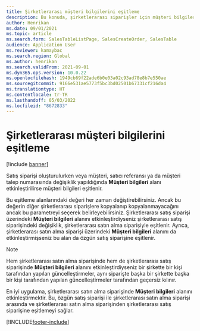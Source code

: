 ```yaml
---
title: Şirketlerarası müşteri bilgilerini eşitleme
description: Bu konuda, şirketlerarası siparişler için müşteri bilgilerinin eşitlenmesi açıklanmaktadır
author: Henrikan
ms.date: 09/01/2021
ms.topic: article
ms.search.form: SalesTableListPage, SalesCreateOrder, SalesTable
audience: Application User
ms.reviewer: kamaybac
ms.search.region: Global
ms.author: henrikan
ms.search.validFrom: 2021-09-01
ms.dyn365.ops.version: 10.0.22
ms.openlocfilehash: 1949cb69f22ade6b0e03a02c93ad78e8b7e550ae
ms.sourcegitcommit: 9166e531ae5773f5bc3bd02501b67331cf216da4
ms.translationtype: HT
ms.contentlocale: tr-TR
ms.lasthandoff: 05/03/2022
ms.locfileid: "8672833"
---
```

# <a name="synchronize-intercompany-customer-information"></a>Şirketlerarası müşteri bilgilerini eşitleme

[!include [banner](../../includes/banner.md)]

Satış siparişi oluşturulurken veya müşteri, satıcı referansı ya da müşteri talep numarasında değişiklik yapıldığında **Müşteri bilgileri** alanı etkinleştirilirse müşteri bilgileri eşitlenir.

Bu eşitleme alanlarındaki değeri her zaman değiştirebilirsiniz. Ancak bu değerin diğer şirketlerarası siparişlere kopyalanıp kopyalanmayacağını ancak bu parametreyi seçerek belirleyebilirsiniz. Şirketlerarası satış siparişi üzerindeki **Müşteri bilgileri** alanını etkinleştirdiyseniz şirketlerarası satış siparişindeki değişiklik, şirketlerarası satın alma siparişiyle eşitlenir. Ayrıca, şirketlerarası satın alma siparişi üzerindeki **Müşteri bilgileri** alanını da etkinleştirmişseniz bu alan da özgün satış siparişine eşitlenir.

> [!NOTE]
> Hem şirketlerarası satın alma siparişinde hem de şirketlerarası satış siparişinde **Müşteri bilgileri** alanını etkinleştirdiyseniz bir şirkette bir kişi tarafından yapılan güncelleştirmeler, aynı siparişte başka bir şirkette başka bir kişi tarafından yapılan güncelleştirmeler tarafından geçersiz kılınır.

En iyi uygulama, şirketlerarası satın alma siparişinde **Müşteri bilgileri** alanını etkinleştirmektir. Bu, özgün satış siparişi ile şirketlerarası satın alma siparişi arasında ve şirketlerarası satın alma siparişinden şirketlerarası satış siparişine eşitlemeyi sağlar.

[!INCLUDE[footer-include](../../includes/footer-banner.md)]
